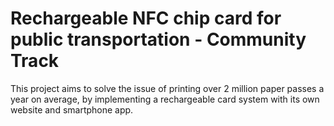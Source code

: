 # Rechargeable NFC chip card for public transportation - Community Track
This project aims to solve the issue of printing over 2 million paper passes a year on average, by implementing a rechargeable card system with its own website and smartphone app. 

